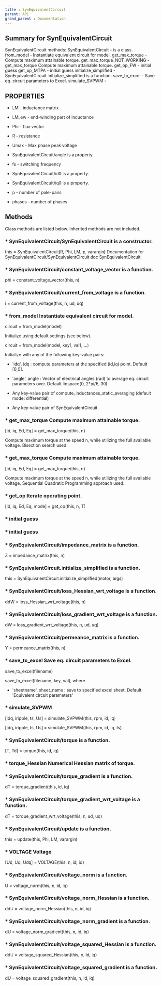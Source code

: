 ```yaml
---
title : SynEquivalentCircuit
parent: API
grand_parent : Documentation
---
```

## Summary for SynEquivalentCircuit
SynEquivalentCircuit methods:
SynEquivalentCircuit - is a class.
from_model - Instantiate equivalent circuit for model.
get_max_torque - Compute maximum attainable torque.
get_max_torque_NOT_WORKING - get_max_torque Compute maximum attainable torque.
get_op_FW - initial guess
get_op_MTPA - initial guess
initialize_simplified - SynEquivalentCircuit.initialize_simplified is a function.
save_to_excel - Save eq. circuit parameters to Excel.
simulate_SVPWM -
## PROPERTIES
* LM - inductance matrix

* LM_ew - end-winding part of inductance

* Phi - flux vector

* R - resistance

* Umax - Max phase peak voltage

* SynEquivalentCircuit/angle is a property.

* fs - switching frequency

* SynEquivalentCircuit/id0 is a property.

* SynEquivalentCircuit/iq0 is a property.

* p - number of pole-pairs

* phases - number of phases

## Methods
Class methods are listed below. Inherited methods are not included.
### * SynEquivalentCircuit/SynEquivalentCircuit is a constructor.
this = SynEquivalentCircuit(R, Phi, LM, p, varargin)
Documentation for SynEquivalentCircuit/SynEquivalentCircuit
doc SynEquivalentCircuit

### * SynEquivalentCircuit/constant_voltage_vector is a function.
phi = constant_voltage_vector(this, n)

### * SynEquivalentCircuit/current_from_voltage is a function.
i = current_from_voltage(this, n, ud, uq)

### * from_model Instantiate equivalent circuit for model.

circuit = from_model(model)

Initialize using default settings (see below).

circuit = from_model(model, key1, val1, ...)

Initialize with any of the following key-value pairs:

* 'idq', idq : compute parameters at the specified (id,iq) point.
Default [0;0].

* 'angle', angle : Vector of electrical angles (rad) to average
eq. circuit parameters over. Default linspace(0, 2*pi/6, 30).

* Any key-value pair of compute_inductances_static_averaging
(default mode: differential)

* Any key-value pair of SynEquivalentCircuit

### * get_max_torque Compute maximum attainable torque.

[id, iq, Ed, Eq] = get_max_torque(this, n)

Compute maximum torque at the speed n, while utilizing the full
available voltage. Bisection search used.

### * get_max_torque Compute maximum attainable torque.

[id, iq, Ed, Eq] = get_max_torque(this, n)

Compute maximum torque at the speed n, while utilizing the full
available voltage. Sequential Quadratic Programming approach used.

### * get_op Iterate operating point.

[id, iq, Ed, Eq, mode] = get_op(this, n, T)

### * initial guess

### * initial guess

### * SynEquivalentCircuit/impedance_matrix is a function.
Z = impedance_matrix(this, n)

### * SynEquivalentCircuit.initialize_simplified is a function.
this = SynEquivalentCircuit.initialize_simplified(motor, args)

### * SynEquivalentCircuit/loss_Hessian_wrt_voltage is a function.
ddW = loss_Hessian_wrt_voltage(this, n)

### * SynEquivalentCircuit/loss_gradient_wrt_voltage is a function.
dW = loss_gradient_wrt_voltage(this, n, ud, uq)

### * SynEquivalentCircuit/permeance_matrix is a function.
Y = permeance_matrix(this, n)

### * save_to_excel Save eq. circuit parameters to Excel.


save_to_excel(filename)

save_to_excel(filename, key, val), where

* 'sheetname', sheet_name : save to specified excel sheet. Default:
'Equivalent circuit parameters'

### * simulate_SVPWM

[idq, iripple, ts, Us] = simulate_SVPWM(this, rpm, id, iq)

[idq, iripple, ts, Us] = simulate_SVPWM(this, rpm, id, iq, ts)

### * SynEquivalentCircuit/torque is a function.
[T, Td] = torque(this, id, iq)

### * torque_Hessian Numerical Hessian matrix of torque.

### * SynEquivalentCircuit/torque_gradient is a function.
dT = torque_gradient(this, id, iq)

### * SynEquivalentCircuit/torque_gradient_wrt_voltage is a function.
dT = torque_gradient_wrt_voltage(this, n, ud, uq)

### * SynEquivalentCircuit/update is a function.
this = update(this, Phi, LM, varargin)

### * VOLTAGE Voltage

[Ud, Uq, Udq] = VOLTAGE(this, n, id, iq)

### * SynEquivalentCircuit/voltage_norm is a function.
U = voltage_norm(this, n, id, iq)

### * SynEquivalentCircuit/voltage_norm_Hessian is a function.
ddU = voltage_norm_Hessian(this, n, id, iq)

### * SynEquivalentCircuit/voltage_norm_gradient is a function.
dU = voltage_norm_gradient(this, n, id, iq)

### * SynEquivalentCircuit/voltage_squared_Hessian is a function.
ddU = voltage_squared_Hessian(this, n, id, iq)

### * SynEquivalentCircuit/voltage_squared_gradient is a function.
dU = voltage_squared_gradient(this, n, id, iq)

